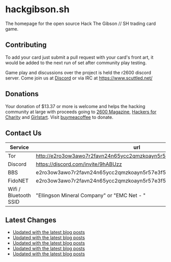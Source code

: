 # hackgibson.sh
The homepage for the open source Hack The Gibson // SH trading card game.


## Contributing

To add your card just submit a pull request with your card's front art, it would be added to the next run of set after community play testing.

Game play and discussions over the project is held the r2600 discord server. Come join us at [Discord](https://discord.com/invite/9hABUzz) or via IRC at https://www.scuttled.net/


## Donations

Your donation of $13.37 or more is welcome and helps the hacking community at large with proceeds going to [2600 Magazine](https://2600.com/), [Hackers for Charity](https://hackersforcharity.org) and [Girlstart](https://girlstart.org).  Visit [buymeacoffee](https://www.buymeacoffee.com/hackgibson.sh) to donate.


## Contact Us

Service | url
-|-
Tor | http://e2ro3ow3awo7r2favn24n65ycc2qmzkoayn5r57e3f56nvjwdcgg32ad.onion
Discord | https://discord.com/invite/9hABUzz
BBS | e2ro3ow3awo7r2favn24n65ycc2qmzkoayn5r57e3f56nvjwdcgg32ad.onion:23
FidoNET | e2ro3ow3awo7r2favn24n65ycc2qmzkoayn5r57e3f56nvjwdcgg32ad.onion:24554
Wifi / Bluetooth SSID | "Ellingson Mineral Company" or "EMC Net - <fidonet address>"

## Latest Changes
<!-- BLOG-POST-LIST:START -->
- [Updated with the latest blog posts](https://github.com/DFW2600/hackgibson.sh/commit/36c6752163dcc9d55db3747c74a53c88d266a7e5)
- [Updated with the latest blog posts](https://github.com/DFW2600/hackgibson.sh/commit/02db03b4e90e96550d49a27405225339e81bf52d)
- [Updated with the latest blog posts](https://github.com/DFW2600/hackgibson.sh/commit/6e8d06046b279a2d796f123275d9246384caf5ed)
- [Updated with the latest blog posts](https://github.com/DFW2600/hackgibson.sh/commit/20f4cf377f45b04eeb9242d98713210f1392448a)
- [Updated with the latest blog posts](https://github.com/DFW2600/hackgibson.sh/commit/2c1db48e2edef9c91ae73c5bd9b102b2a0f2608f)
<!-- BLOG-POST-LIST:END -->
